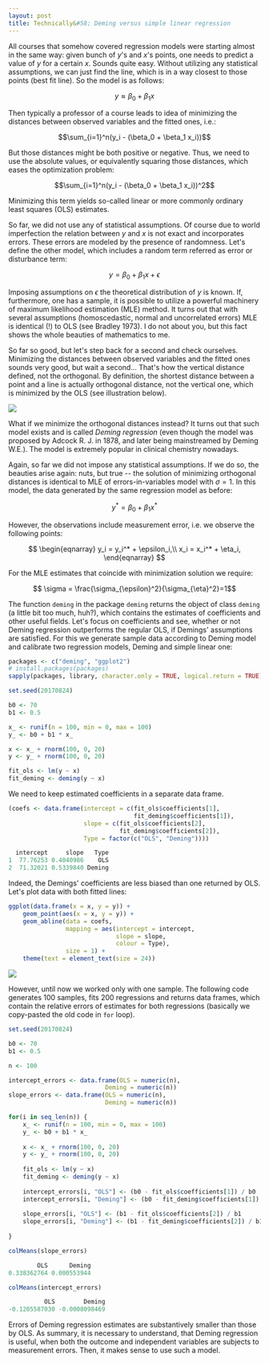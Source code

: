 ```yaml
---
layout: post
title: Technically&#58; Deming versus simple linear regression
---
```


All courses that somehow covered regression models were starting almost in the same way: given bunch of $y$'s and $x$'s points, one needs to predict a value of $y$ for a certain $x$. Sounds quite easy. Without utilizing any statistical assumptions, we can just find the line, which is in a way closest to those points (best fit line). So the model is as follows:

$$y \approx \beta_0 + \beta_1 x$$

Then typically a professor of a course leads to idea of minimizing the distances between observed variables and the fitted ones, i.e.:

$$\sum_{i=1}^n(y_i - (\beta_0 + \beta_1 x_i))$$

But those distances might be both positive or negative. Thus, we need to use the absolute values, or equivalently squaring those distances, which eases the optimization problem:

$$\sum_{i=1}^n(y_i - (\beta_0 + \beta_1 x_i))^2$$

Minimizing this term yields so-called linear or more commonly ordinary least squares (OLS) estimates.

So far, we did not use any of statistical assumptions. Of course due to world imperfection the relation between $y$ and $x$ is not exact and incorporates errors. These errors are modeled by the presence of randomness. Let's define the other model, which includes a random term referred as error or disturbance term: 

$$y = \beta_0 + \beta_1 x + \epsilon$$

Imposing assumptions on $\epsilon$ the theoretical distribution of $y$ is known. If, furthermore, one has a sample, it is possible to utilize a powerful machinery of maximum likelihood estimation (MLE) method. It turns out that with several assumptions (homoscedastic, normal and uncorrelated errors) MLE is identical (!) to OLS (see Bradley 1973). I do not about you, but this fact shows the whole beauties of mathematics to me.

So far so good, but let's step back for a second and check ourselves. Minimizing the distances between observed variables and the fitted ones sounds very good, but wait a second... That's how the vertical distance defined, not the orthogonal. By definition, the shortest distance between a point and a line is actually orthogonal distance, not the vertical one, which is minimized by the OLS (see illustration below).

![](https://irudnyts.github.io/images/v_vs_o.png)

What if we minimize the orthogonal distances instead? It turns out that such model exists and is called *Deming regression* (even though the model was proposed by Adcock R. J. in 1878, and later being mainstreamed by Deming W.E.). The model is extremely popular in clinical chemistry nowadays.

Again, so far we did not impose any statistical assumptions. If we do so, the beauties arise again: nuts, but true -- the solution of minimizing orthogonal distances is identical to MLE of errors-in-variables model with $\sigma = 1$. In this model, the data generated by the same regression model as before: 

$$y^* = \beta_0 + \beta_1 x^*$$

However, the observations include measurement error, i.e. we observe the following points:

$$
\begin{eqnarray}
y_i = y_i^* + \epsilon_i,\\
x_i = x_i^* + \eta_i,
\end{eqnarray}
$$

For the MLE estimates that coincide with minimization solution we require: 

$$ \sigma = \frac{\sigma_{\epsilon}^2}{\sigma_{\eta}^2}=1$$

The function `deming` in the package `deming` returns the object of class `deming` (a little bit too much, huh?), which contains the estimates of coefficients and other useful fields. Let's focus on coefficients and see, whether or not Deming regression outperforms the regular OLS, if Demings' assumptions are satisfied. For this we generate sample data according to Deming model and calibrate two regression models, Deming and simple linear one:

```r
packages <- c("deming", "ggplot2")
# install.packages(packages)
sapply(packages, library, character.only = TRUE, logical.return = TRUE)

set.seed(20170824)

b0 <- 70
b1 <- 0.5

x_ <- runif(n = 100, min = 0, max = 100)
y_ <- b0 + b1 * x_

x <- x_ + rnorm(100, 0, 20)
y <- y_ + rnorm(100, 0, 20)

fit_ols <- lm(y ~ x)
fit_deming <- deming(y ~ x)
```
We need to keep estimated coefficients in a separate data frame.

```r
(coefs <- data.frame(intercept = c(fit_ols$coefficients[1], 
                                   fit_deming$coefficients[1]),
                     slope = c(fit_ols$coefficients[2],
                               fit_deming$coefficients[2]),
                     Type = factor(c("OLS", "Deming"))))
```
```r
  intercept     slope   Type
1  77.76253 0.4040986    OLS
2  71.32021 0.5339840 Deming
```

Indeed, the Demings' coefficients are less biased than one returned by OLS. Let's plot data with both fitted lines:

```r
ggplot(data.frame(x = x, y = y)) + 
    geom_point(aes(x = x, y = y)) + 
    geom_abline(data = coefs,
                mapping = aes(intercept = intercept,
                              slope = slope, 
                              colour = Type),
                size = 1) + 
    theme(text = element_text(size = 24))
```

![](https://irudnyts.github.io/images/ols_vs_deming.png)

However, until now we worked only with one sample. The following code generates $100$ samples, fits $200$ regressions and returns data frames, which contain the relative errors of estimates for both regressions (basically we copy-pasted the old code in `for` loop).

```r
set.seed(20170824)

b0 <- 70
b1 <- 0.5

n <- 100

intercept_errors <- data.frame(OLS = numeric(n),
                           Deming = numeric(n))
slope_errors <- data.frame(OLS = numeric(n),
                           Deming = numeric(n))

for(i in seq_len(n)) {
    x_ <- runif(n = 100, min = 0, max = 100)
    y_ <- b0 + b1 * x_
    
    x <- x_ + rnorm(100, 0, 20)
    y <- y_ + rnorm(100, 0, 20)
    
    fit_ols <- lm(y ~ x)
    fit_deming <- deming(y ~ x)
    
    intercept_errors[i, "OLS"] <- (b0 - fit_ols$coefficients[1]) / b0
    intercept_errors[i, "Deming"] <- (b0 - fit_deming$coefficients[1]) / b0
    
    slope_errors[i, "OLS"] <- (b1 - fit_ols$coefficients[2]) / b1
    slope_errors[i, "Deming"] <- (b1 - fit_deming$coefficients[2]) / b1
    
}

colMeans(slope_errors)
```

```r
        OLS      Deming 
0.338362764 0.000553944 
```

```r
colMeans(intercept_errors)
```

```r
          OLS        Deming 
-0.1205587030 -0.0008098469
```

Errors of Deming regression estimates are substantively smaller than those by OLS. As summary, it is necessary to understand, that Deming regression is useful, when both the outcome and independent variables are subjects to measurement errors. Then, it makes sense to use such a model.
